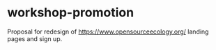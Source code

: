 # workshop-promotion
Proposal for redesign of https://www.opensourceecology.org/ landing pages and sign up.


